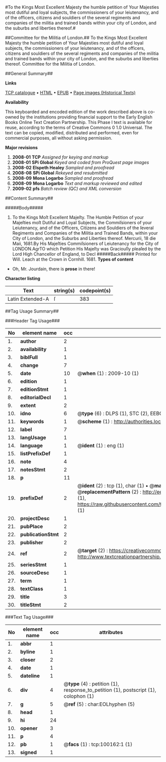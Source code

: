 #To the Kings Most Excellent Majesty the humble petition of Your Majesties most dutiful and loyal subjects, the commissioners of your leiutenancy, and of the officers, citizens and souldiers of the several regiments and companies of the militia and trained bands within your city of London, and the suburbs and liberties thereof.#

##Committee for the Militia of London.##
To the Kings Most Excellent Majesty the humble petition of Your Majesties most dutiful and loyal subjects, the commissioners of your leiutenancy, and of the officers, citizens and souldiers of the several regiments and companies of the militia and trained bands within your city of London, and the suburbs and liberties thereof.
Committee for the Militia of London.

##General Summary##

**Links**

[TCP catalogue](http://www.ota.ox.ac.uk/tcp/)  • 
[HTML](http://tei.it.ox.ac.uk/tcp/Texts-HTML/free/A62/A62777.html)  • 
[EPUB](http://tei.it.ox.ac.uk/tcp/Texts-EPUB/free/A62/A62777.epub) • 
[Page images (Historical Texts)](https://data.historicaltexts.jisc.ac.uk/view?pubId=eebo-13547283e&pageId=eebo-13547283e-100162-1)

**Availability**

This keyboarded and encoded edition of the
	       work described above is co-owned by the institutions
	       providing financial support to the Early English Books
	       Online Text Creation Partnership. This Phase I text is
	       available for reuse, according to the terms of Creative
	       Commons 0 1.0 Universal. The text can be copied,
	       modified, distributed and performed, even for
	       commercial purposes, all without asking permission.

**Major revisions**

1. __2008-01__ __TCP__ *Assigned for keying and markup*
1. __2008-01__ __SPi Global__ *Keyed and coded from ProQuest page images*
1. __2008-02__ __Elspeth Healey__ *Sampled and proofread*
1. __2008-08__ __SPi Global__ *Rekeyed and resubmitted*
1. __2008-09__ __Mona Logarbo__ *Sampled and proofread*
1. __2008-09__ __Mona Logarbo__ *Text and markup reviewed and edited*
1. __2009-02__ __pfs__ *Batch review (QC) and XML conversion*

##Content Summary##

#####Body#####

1. To the Kings Moſt Excellent Majeſty. The Humble Petition of your Majeſties moſt Dutiful and Loyal Subjects, the Commiſsioners of your Leiutenancy, and of the Officers, Citizens and Souldiers of the ſeveral Regiments and Companies of the Militia and Trained Bands, within your City of London, and the Suburbs and Liberties thereof.
Mercurii, 18 die Maii, 1681.By His Majeſties Commiſsioners of Leiutenancy for the City of LONDON.AgrTO which Petition His Majeſty was Graciouſly pleaſed by the Lord High Chancellor of England, to Decl
#####Back#####
Printed for Will. Leach at the Crown in Cornhill. 1681.
**Types of content**

  * Oh, Mr. Jourdain, there is **prose** in there!

**Character listing**


|Text|string(s)|codepoint(s)|
|---|---|---|
|Latin Extended-A|ſ|383|

##Tag Usage Summary##

###Header Tag Usage###

|No|element name|occ|attributes|
|---|---|---|---|
|1.|__author__|2||
|2.|__availability__|1||
|3.|__biblFull__|1||
|4.|__change__|7||
|5.|__date__|10| @__when__ (1) : 2009-10 (1)|
|6.|__edition__|1||
|7.|__editionStmt__|1||
|8.|__editorialDecl__|1||
|9.|__extent__|2||
|10.|__idno__|6| @__type__ (6) : DLPS (1), STC (2), EEBO-CITATION (1), OCLC (1), VID (1)|
|11.|__keywords__|1| @__scheme__ (1) : http://authorities.loc.gov/ (1)|
|12.|__label__|7||
|13.|__langUsage__|1||
|14.|__language__|1| @__ident__ (1) : eng (1)|
|15.|__listPrefixDef__|1||
|16.|__note__|4||
|17.|__notesStmt__|2||
|18.|__p__|11||
|19.|__prefixDef__|2| @__ident__ (2) : tcp (1), char (1)  •  @__matchPattern__ (2) : ([0-9\-]+):([0-9IVX]+) (1), (.+) (1)  •  @__replacementPattern__ (2) : http://eebo.chadwyck.com/downloadtiff?vid=$1&page=$2 (1), https://raw.githubusercontent.com/textcreationpartnership/Texts/master/tcpchars.xml#$1 (1)|
|20.|__projectDesc__|1||
|21.|__pubPlace__|2||
|22.|__publicationStmt__|2||
|23.|__publisher__|2||
|24.|__ref__|2| @__target__ (2) : https://creativecommons.org/publicdomain/zero/1.0/ (1), http://www.textcreationpartnership.org/docs/. (1)|
|25.|__seriesStmt__|1||
|26.|__sourceDesc__|1||
|27.|__term__|1||
|28.|__textClass__|1||
|29.|__title__|3||
|30.|__titleStmt__|2||


###Text Tag Usage###

|No|element name|occ|attributes|
|---|---|---|---|
|1.|__abbr__|1||
|2.|__byline__|1||
|3.|__closer__|2||
|4.|__date__|1||
|5.|__dateline__|1||
|6.|__div__|4| @__type__ (4) : petition (1), response_to_petition (1), postscript (1), colophon (1)|
|7.|__g__|5| @__ref__ (5) : char:EOLhyphen (5)|
|8.|__head__|1||
|9.|__hi__|24||
|10.|__opener__|3||
|11.|__p__|4||
|12.|__pb__|1| @__facs__ (1) : tcp:100162:1 (1)|
|13.|__signed__|1||
